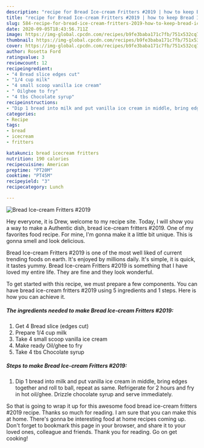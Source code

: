 ```yaml
---
description: "recipe for Bread Ice-cream Fritters #2019 | how to keep Bread Ice-cream Fritters #2019"
title: "recipe for Bread Ice-cream Fritters #2019 | how to keep Bread Ice-cream Fritters #2019"
slug: 584-recipe-for-bread-ice-cream-fritters-2019-how-to-keep-bread-ice-cream-fritters-2019
date: 2020-09-05T18:43:56.711Z
image: https://img-global.cpcdn.com/recipes/b9fe3baba171c7fb/751x532cq70/bread-ice-cream-fritters-2019-recipe-main-photo.jpg
thumbnail: https://img-global.cpcdn.com/recipes/b9fe3baba171c7fb/751x532cq70/bread-ice-cream-fritters-2019-recipe-main-photo.jpg
cover: https://img-global.cpcdn.com/recipes/b9fe3baba171c7fb/751x532cq70/bread-ice-cream-fritters-2019-recipe-main-photo.jpg
author: Rosetta Ford
ratingvalue: 3
reviewcount: 12
recipeingredient:
- "4 Bread slice edges cut"
- "1/4 cup milk"
- "4 small scoop vanilla ice cream"
- " Oilghee to fry"
- "4 tbs Chocolate syrup"
recipeinstructions:
- "Dip 1 bread into milk and put vanilla ice cream in middle, bring edges together and roll to ball, repeat as same. Refrigerate for 2 hours and fry in hot oil/ghee. Drizzle chocolate syrup and serve immediately."
categories:
- Recipe
tags:
- bread
- icecream
- fritters

katakunci: bread icecream fritters 
nutrition: 190 calories
recipecuisine: American
preptime: "PT20M"
cooktime: "PT45M"
recipeyield: "3"
recipecategory: Lunch

---
```



![Bread Ice-cream Fritters #2019](https://img-global.cpcdn.com/recipes/b9fe3baba171c7fb/751x532cq70/bread-ice-cream-fritters-2019-recipe-main-photo.jpg)

Hey everyone, it is Drew, welcome to my recipe site. Today, I will show you a way to make a Authentic dish, bread ice-cream fritters #2019. One of my favorites food recipe. For mine, I'm gonna make it a little bit unique. This is gonna smell and look delicious.



Bread Ice-cream Fritters #2019 is one of the most well liked of current trending foods on earth. It's enjoyed by millions daily. It's simple, it is quick, it tastes yummy. Bread Ice-cream Fritters #2019 is something that I have loved my entire life. They are fine and they look wonderful.


To get started with this recipe, we must prepare a few components. You can have bread ice-cream fritters #2019 using 5 ingredients and 1 steps. Here is how you can achieve it.

<!--inarticleads1-->

##### The ingredients needed to make Bread Ice-cream Fritters #2019:

1. Get 4 Bread slice (edges cut)
1. Prepare 1/4 cup milk
1. Take 4 small scoop vanilla ice cream
1. Make ready  Oil/ghee to fry
1. Take 4 tbs Chocolate syrup




<!--inarticleads2-->

##### Steps to make Bread Ice-cream Fritters #2019:

1. Dip 1 bread into milk and put vanilla ice cream in middle, bring edges together and roll to ball, repeat as same. Refrigerate for 2 hours and fry in hot oil/ghee. Drizzle chocolate syrup and serve immediately.




So that is going to wrap it up for this awesome food bread ice-cream fritters #2019 recipe. Thanks so much for reading. I am sure that you can make this at home. There's gonna be interesting food at home recipes coming up. Don't forget to bookmark this page in your browser, and share it to your loved ones, colleague and friends. Thank you for reading. Go on get cooking!
